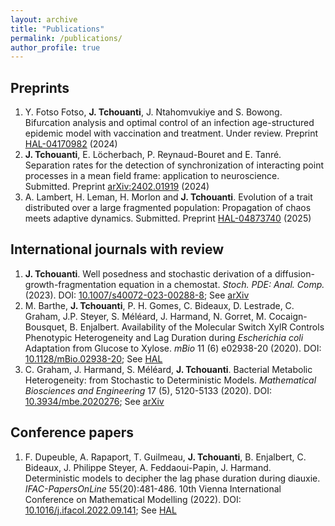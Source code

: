 ```yaml
---
layout: archive
title: "Publications"
permalink: /publications/
author_profile: true
---
```


Preprints
------
1. Y. Fotso Fotso, **J. Tchouanti**, J. Ntahomvukiye and S. Bowong. Bifurcation analysis and optimal control of an infection age-structured epidemic model with vaccination and treatment. Under review. Preprint [HAL-04170982](https://hal.science/hal-04170982/) (2024)
2. **J. Tchouanti**, E. Löcherbach, P. Reynaud-Bouret and E. Tanré. Separation rates for the detection of synchronization of interacting point processes in a mean field frame: application to neuroscience. Submitted. Preprint [arXiv:2402.01919](https://arxiv.org/abs/2402.01919) (2024)
3. A. Lambert, H. Leman, H. Morlon and **J. Tchouanti**. Evolution of a trait distributed over a large fragmented population: Propagation of chaos meets adaptive dynamics. Submitted. Preprint [HAL-04873740](https://hal.science/hal-04873740) (2025)


International journals with review
------
1. **J. Tchouanti**. Well posedness and stochastic derivation of a diffusion-growth-fragmentation equation in a chemostat. *Stoch. PDE: Anal. Comp.* (2023). DOI: [10.1007/s40072-023-00288-8](https://doi.org/10.1007/s40072-023-00288-8); See [arXiv](https://arxiv.org/abs/2203.10809)
1. M. Barthe, **J. Tchouanti**, P. H. Gomes, C. Bideaux, D. Lestrade, C. Graham, J.P. Steyer, S. Méléard, J. Harmand, N. Gorret, M. Cocaign-Bousquet, B. Enjalbert. Availability of the Molecular Switch XylR Controls Phenotypic Heterogeneity and Lag Duration during *Escherichia coli* Adaptation from Glucose to Xylose. *mBio* 11 (6) e02938-20 (2020). DOI: [10.1128/mBio.02938-20](https://doi.org/10.1128/mBio.02938-20); See [HAL](https://hal.science/hal-03096881)
1. C. Graham, J. Harmand, S. Méléard, **J. Tchouanti**. Bacterial Metabolic Heterogeneity: from Stochastic to Deterministic Models. *Mathematical Biosciences and Engineering* 17 (5), 5120-5133 (2020). DOI: [10.3934/mbe.2020276](https://doi.org/10.3934/mbe.2020276); See [arXiv](https://arxiv.org/abs/2005.08861)


Conference papers
------
1. F. Dupeuble, A. Rapaport, T. Guilmeau, **J. Tchouanti**, B. Enjalbert, C. Bideaux, J. Philippe Steyer, A. Feddaoui-Papin, J. Harmand. Deterministic models to decipher the lag phase duration during diauxie. *IFAC-PapersOnLine* 55(20):481-486. 10th Vienna International Conference on Mathematical Modelling (2022). DOI: [10.1016/j.ifacol.2022.09.141](https://doi.org/10.1016/j.ifacol.2022.09.141); See [HAL](https://hal.science/hal-03610317v1) 
